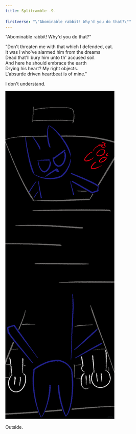```yaml
---
title: Splitramble -9-

firstverse: "\"Abominable rabbit! Why'd you do that?\""
---
```


<p>
<span class="clr-b-w">"Abominable rabbit! Why'd you do that?"</span>
</p>

<p>
<span class="clr-r-w">"Don't threaten me with that which I defended, cat.<br>
It was I who've alarmed him from the dreams<br>
Dead that'll bury him unto th' accused soil.<br>
And here he should embrace the earth<br>
Drying his heart? My right objects.<br>
L'absurde driven heartbeat is of mine."</span>
</p>

<p>
I don't understand.
</p>

<img alt="/imgs_splitramble/240924_spltr9_2.png" src="/imgs_splitramble/240924_spltr9_2.png" class="img_no_max_height">

<p>
Outside.
</p>

